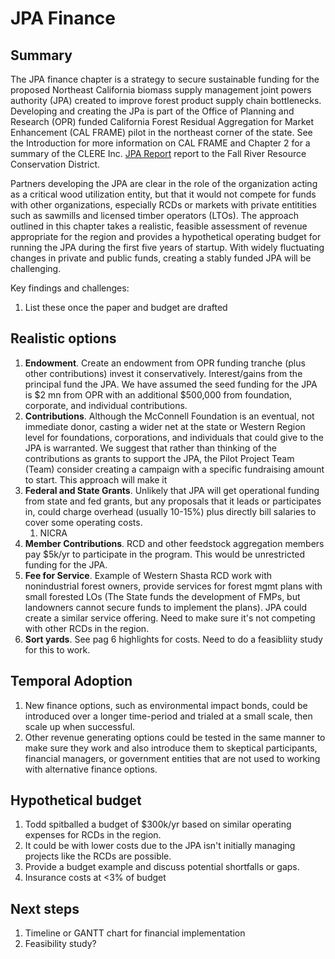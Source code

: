 # JPA Finance

## Summary
The JPA finance chapter is a strategy to secure sustainable funding for the proposed Northeast California biomass supply management joint powers authority (JPA) created to improve forest product supply chain bottlenecks. Developing and creating the JPa is part of the Office of Planning and Research (OPR) funded California Forest Residual Aggregation for Market Enhancement (CAL FRAME) pilot in the northeast corner of the state. See the Introduction for more information on CAL FRAME and Chapter 2 for a summary of the CLERE Inc. [JPA Report](http://gg.gg/1a0lji) report to the Fall River Resource Conservation District.

Partners developing the JPA are clear in the role of the organization acting as a critical wood utilization entity, but that it would not compete for funds with other organizations, especially RCDs or markets with private entitities such as sawmills and licensed timber operators (LTOs). The approach outlined in this chapter takes a realistic, feasible assessment of revenue appropriate for the region and provides a hypothetical operating budget for running the JPA during the first five years of startup. With widely fluctuating changes in private and public funds, creating a stably funded JPA will be challenging.

Key findings and challenges:

1. List these once the paper and budget are drafted


## Realistic options

1. **Endowment**. Create an endowment from OPR funding tranche (plus other contributions) invest it conservatively. Interest/gains from the principal fund the JPA. We have assumed the seed funding for the JPA is \$2 mn from OPR with an additional $500,000 from foundation, corporate, and individual contributions.
2. **Contributions**. Although the McConnell Foundation is an eventual, not immediate donor, casting a wider net at the state or Western Region level for foundations, corporations, and individuals that could give to the JPA is warranted. We suggest that rather than thinking of the contributions as grants to support the JPA, the Pilot Project Team (Team) consider creating a campaign with a specific fundraising amount to start. This approach will make it  
3. **Federal and State Grants**. Unlikely that JPA will get operational funding from state and fed grants, but any proposals that it leads or participates in, could charge overhead (usually 10-15%) plus directly bill salaries to cover some operating costs.
    1. NICRA
4. **Member Contributions**. RCD and other feedstock aggregation members pay $5k/yr to participate in the program. This would be unrestricted funding for the JPA.
5. **Fee for Service**. Example of Western Shasta RCD work with nonindustrial forest owners, provide services for forest mgmt plans with small forested LOs (The State funds the development of FMPs, but landowners cannot secure funds to implement the plans). JPA could create a similar service offering. Need to make sure it's not competing with other RCDs in the region.
6. **Sort yards**. See pag 6 highlights for costs. Need to do a feasibliity study for this to work.

## Temporal Adoption

1. New finance options, such as environmental impact bonds, could be introduced over a longer time-period and trialed at a small scale, then scale up when successful.
2. Other revenue generating options could be tested in the same manner to make sure they work and also introduce them to skeptical participants, financial managers, or government entities that are not used to working with alternative finance options.
  
## Hypothetical budget

1. Todd spitballed a budget of $300k/yr based on similar operating expenses for RCDs in the region.
2. It could be with lower costs due to the JPA isn't initially managing projects like the RCDs are possible.
3. Provide a budget example and discuss potential shortfalls or gaps.
4. Insurance costs at <3% of budget
 
## Next steps

1. Timeline or GANTT chart for financial implementation
2. Feasibility study?